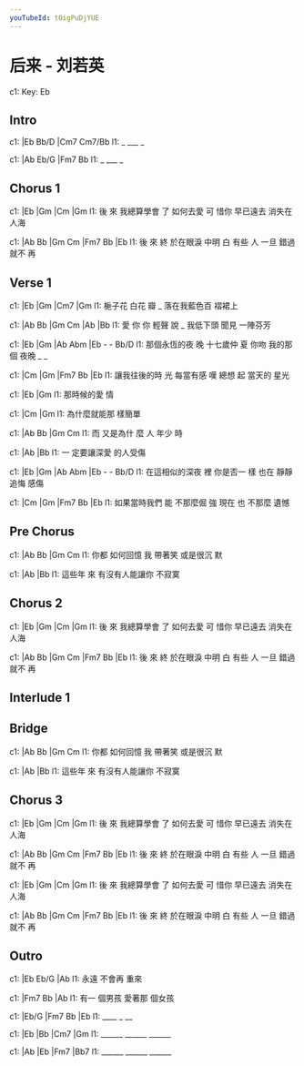 ```yaml
---
youTubeId: t0igPuDjYUE
---
```


# 后来 - 刘若英

c1: Key: Eb

## Intro

c1: |Eb Bb/D   |Cm7 Cm7/Bb
l1:    _    ___    _

c1: |Ab Eb/G   |Fm7 Bb
l1:    _    ___    _

## Chorus 1

c1:   |Eb           |Gm            |Cm                  |Gm
l1: 後 來 我總算學會 了 如何去愛 可 惜你 早已遠去 消失在 人海

c1:   |Ab    Bb      |Gm   Cm     |Fm7     Bb      |Eb
l1: 後 來 終 於在眼淚 中明 白 有些 人 一旦 錯過就不 再

## Verse 1

c1: |Eb           |Gm  |Cm7            |Gm
l1:    梔子花 白花 瓣 _    落在我藍色百 褶裙上

c1: |Ab Bb   |Gm   Cm  |Ab             |Bb
l1:  愛 你 你 輕聲 說 _   我低下頭 聞見 一陣芬芳

c1: |Eb            |Gm         |Ab      Abm     |Eb  - - Bb/D
l1:    那個永恆的夜 晚 十七歲仲 夏 你吻 我的那個 夜晚 _ _

c1: |Cm            |Gm         |Fm7     Bb       |Eb
l1:    讓我往後的時 光 每當有感 嘆 總想 起 當天的 星光

c1: |Eb        |Gm
l1:  那時候的愛 情

c1: |Cm            |Gm
l1:    為什麼就能那 樣簡單

c1:   |Ab       Bb   |Gm   Cm
l1: 而 又是為什 麼 人 年少 時

c1:   |Ab        |Bb
l1: 一 定要讓深愛 的人受傷

c1: |Eb            |Gm         |Ab      Abm     |Eb  - - Bb/D
l1:  在這相似的深夜 裡 你是否一 樣 也在 靜靜追悔 感傷

c1: |Cm          |Gm         |Fm7     Bb       |Eb
l1:  如果當時我們 能 不那麼倔 強 現在 也 不那麼 遺憾


## Pre Chorus

c1:     |Ab       Bb       |Gm       Cm
l1: 你都 如何回憶 我 帶著笑 或是很沉 默

c1:       |Ab               |Bb
l1: 這些年 來 有沒有人能讓你 不寂寞

## Chorus 2

c1:   |Eb           |Gm            |Cm                  |Gm
l1: 後 來 我總算學會 了 如何去愛 可 惜你 早已遠去 消失在 人海

c1:   |Ab    Bb      |Gm   Cm     |Fm7     Bb      |Eb
l1: 後 來 終 於在眼淚 中明 白 有些 人 一旦 錯過就不 再

## Interlude 1

## Bridge

c1:     |Ab       Bb       |Gm       Cm
l1: 你都 如何回憶 我 帶著笑 或是很沉 默

c1:       |Ab               |Bb
l1: 這些年 來 有沒有人能讓你 不寂寞

## Chorus 3

c1:   |Eb           |Gm            |Cm                  |Gm
l1: 後 來 我總算學會 了 如何去愛 可 惜你 早已遠去 消失在 人海

c1:   |Ab    Bb      |Gm   Cm     |Fm7     Bb      |Eb
l1: 後 來 終 於在眼淚 中明 白 有些 人 一旦 錯過就不 再

c1:   |Eb           |Gm            |Cm                  |Gm
l1: 後 來 我總算學會 了 如何去愛 可 惜你 早已遠去 消失在 人海

c1:   |Ab    Bb      |Gm   Cm     |Fm7     Bb      |Eb
l1: 後 來 終 於在眼淚 中明 白 有些 人 一旦 錯過就不 再

## Outro

c1: |Eb   Eb/G  |Ab
l1:  永遠 不會再 重來

c1:     |Fm7   Bb      |Ab
l1: 有一 個男孩  愛著那 個女孩

c1: |Eb/G    |Fm7 Bb  |Eb
l1:      ____    _  __

c1: |Eb      |Bb      |Cm7      |Gm
l1:    ______   ______    ______

c1: |Ab      |Eb      |Fm7      |Bb7
l1:    ______   ______    ______
